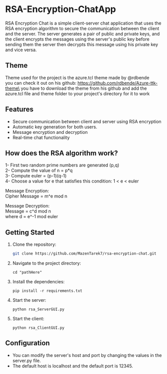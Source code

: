 # RSA-Encryption-ChatApp

RSA Encryption Chat is a simple client-server chat application that uses the RSA encryption algorithm to secure the communication between the client and the server. The server generates a pair of public and private keys, and the client encrypts the messages using the server's public key before sending them the server then decrypts this message using his private key and vice versa.

## Theme

Theme used for the project is the azure.tcl theme made by @rdbende\
you can check it out on his github: https://github.com/rdbende/Azure-ttk-theme\
you have to download the theme from his github and add the azure.tcl file and theme folder to your project's directory for it to work

## Features

- Secure communication between client and server using RSA encryption
- Automatic key generation for both users.
- Message encryption and decryption
- Real-time chat functionality

## How does the RSA algorithm work?

1- First two random prime numbers are generated (p,q)\
2- Compute the value of n = p*q\
3- Compute euler = (p-1)(q-1)\
4- Choose a value for e that satisfies this condition: 1 < e < euler

Message Encryption:\
Cipher Message = m^e mod n

Message Decryption:\
Message = c^d mod n\
where d = e^-1 mod euler

## Getting Started

1. Clone the repository:

   ```bash
   git clone https://github.com/MazenTarek7/rsa-encryption-chat.git
   
2. Navigate to the project directory:
    ```
    cd "pathHere"
3. Install the dependencies:
    ```
    pip install -r requirements.txt
4. Start the server:
    ```
    python rsa_ServerGUI.py
5. Start the client:
    ```
    python rsa_ClientGUI.py
    
## Configuration
- You can modify the server's host and port by changing the values in the server.py file.
- The default host is localhost and the default port is 12345.





